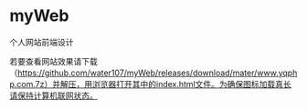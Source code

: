# myWeb
个人网站前端设计

若要查看网站效果请下载（https://github.com/water107/myWeb/releases/download/mater/www.yqphp.com.7z）并解压，用浏览器打开其中的index.html文件。为确保图标加载真长请保持计算机联网状态。
